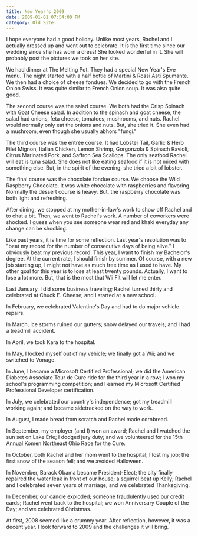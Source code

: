 ```yaml
---
title: New Year's 2009
date: 2009-01-01 07:54:00 PM
category: Old Site
---
```


I hope everyone had a good holiday. Unlike most years, Rachel and I actually dressed up and went out to celebrate. It is the first time since our wedding since she has worn a dress! She looked wonderful in it. She will probably post the pictures we took on her site.

We had dinner at The Melting Pot. They had a special New Year's Eve menu. The night started with a half bottle of Martini & Rossi Asti Spumante. We then had a choice of cheese fondues. We decided to go with the French Onion Swiss. It was quite similar to French Onion soup. It was also quite good.

The second course was the salad course. We both had the Crisp Spinach with Goat Cheese salad. In addition to the spinach and goat cheese, the salad had onions, feta cheese, tomatoes, mushrooms, and nuts. Rachel would normally only eat the onions and nuts. But, she tried it. She even had a mushroom, even though she usually abhors "fungi."

The third course was the entrée course. It had Lobster Tail, Garlic & Herb Filet Mignon, Italian Chicken, Lemon Shrimp, Gorgonzola & Spinach Ravioli, Citrus Marinated Pork, and Saffron Sea Scallops. The only seafood Rachel will eat is tuna salad. She does not like eating seafood if it is not mixed with something else. But, in the spirit of the evening, she tried a bit of lobster.

The final course was the chocolate fondue course. We choose the Wild Raspberry Chocolate. It was white chocolate with raspberries and flavoring. Normally the dessert course is heavy. But, the raspberry chocolate was both light and refreshing.

After dining, we stopped at my mother-in-law's work to show off Rachel and to chat a bit. Then, we went to Rachel's work. A number of coworkers were shocked. I guess when you see someone wear red and khaki everyday any change can be shocking.

Like past years, it is time for some reflection. Last year's resolution was to "beat my record for the number of consecutive days of being alive." I obviously beat my previous record. This year, I want to finish my Bachelor's degree. At the current rate, I should finish by summer. Of course, with a new job starting up, I might not have as much free time as I used to have. My other goal for this year is to lose at least twenty pounds. Actually, I want to lose a lot more. But, that is the most that Wii Fit will let me enter.

Last January, I did some business traveling; Rachel turned thirty and celebrated at Chuck E. Cheese; and I started at a new school.

In February, we celebrated Valentine's Day and had to do major vehicle repairs.

In March, ice storms ruined our gutters; snow delayed our travels; and I had a treadmill accident.

In April, we took Kara to the hospital.

In May, I locked myself out of my vehicle; we finally got a Wii; and we switched to Vonage.

In June, I became a Microsoft Certified Professional; we did the American Diabetes Associate Tour de Cure ride for the third year in a row; I won my school's programming competition; and I earned my Microsoft Certified Professional Developer certification.

In July, we celebrated our country's independence; got my treadmill working again; and became sidetracked on the way to work.

In August, I made bread from scratch and Rachel made cornbread.

In September, my employer (and I) won an award; Rachel and I watched the sun set on Lake Erie; I dodged jury duty; and we volunteered for the 15th Annual Komen Northeast Ohio Race for the Cure.

In October, both Rachel and her mom went to the hospital; I lost my job; the first snow of the season fell; and we avoided Halloween.

In November, Barack Obama became President-Elect; the city finally repaired the water leak in front of our house; a squirrel beat up Kelly; Rachel and I celebrated seven years of marriage; and we celebrated Thanksgiving.

In December, our candle exploded; someone fraudulently used our credit cards; Rachel went back to the hospital; we won Anniversary Couple of the Day; and we celebrated Christmas.

At first, 2008 seemed like a crummy year. After reflection, however, it was a decent year. I look forward to 2009 and the challenges it will bring.
